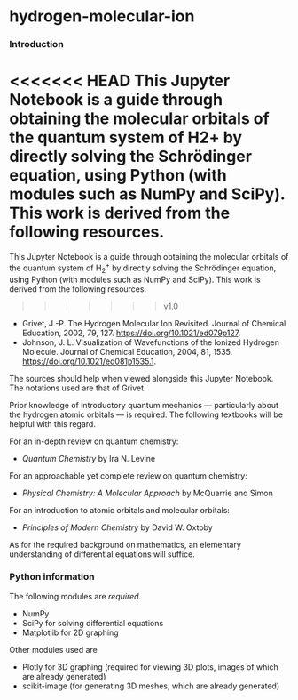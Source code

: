 # hydrogen-molecular-ion
### Introduction

<<<<<<< HEAD
This Jupyter Notebook is a guide through obtaining the molecular orbitals of the quantum system of H2+ by directly solving the Schrödinger equation, using Python (with modules such as NumPy and SciPy). This work is derived from the following resources.
=======
This Jupyter Notebook is a guide through obtaining the molecular orbitals of the quantum system of $\text{H}_{2}^{+}$ by directly solving the Schrödinger equation, using Python (with modules such as NumPy and SciPy). This work is derived from the following resources.
>>>>>>> v1.0

- Grivet, J.-P. The Hydrogen Molecular Ion Revisited. Journal of Chemical Education, 2002, 79, 127. https://doi.org/10.1021/ed079p127.
- Johnson, J. L. Visualization of Wavefunctions of the Ionized Hydrogen Molecule. Journal of Chemical Education, 2004, 81, 1535. https://doi.org/10.1021/ed081p1535.1.

The sources should help when viewed alongside this Jupyter Notebook. The notations used are that of Grivet.

Prior knowledge of introductory quantum mechanics — particularly about the hydrogen atomic orbitals — is required. The following textbooks will be helpful with this regard.

For an in-depth review on quantum chemistry:

- *Quantum Chemistry* by Ira N. Levine

For an approachable yet complete review on quantum chemistry:

- *Physical Chemistry: A Molecular Approach* by McQuarrie and Simon

For an introduction to atomic orbitals and molecular orbitals:

- *Principles of Modern Chemistry* by David W. Oxtoby

As for the required background on mathematics, an elementary understanding of differential equations will suffice.

### Python information
The following modules are *required*.

- NumPy
- SciPy for solving differential equations
- Matplotlib for 2D graphing

Other modules used are

- Plotly for 3D graphing (required for viewing 3D plots, images of which are already generated)
- scikit-image (for generating 3D meshes, which are already generated)